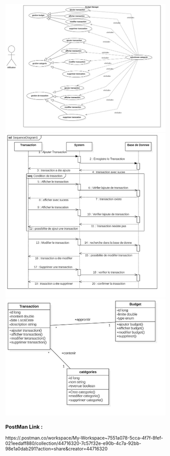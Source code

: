 ![Use case uml diagram](./UML/use.jpg)
![Class uml diagram](./UML/sequense.jpg)
![Sequende uml diagram](./UML/Class.jpg)

### PostMan Link :
https://.postman.co/workspace/My-Workspace~7551a078-5cca-4f7f-8fef-021eedaff880/collection/44716320-7c57f32e-e90b-4c7a-92bb-98e1a0dab291?action=share&creator=44716320